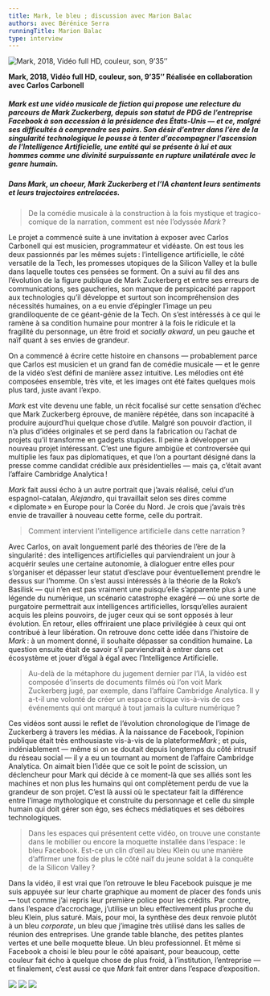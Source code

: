```yaml
---
title: Mark, le bleu ; discussion avec Marion Balac
authors: avec Bérénice Serra
runningTitle: Marion Balac
type: interview
---
```


![Mark, 2018,
Vidéo full HD, couleur, son, 9’35’’](/images/Mark.jpg)

**Mark, 2018,
Vidéo full HD, couleur, son, 9’35’’
Réalisée en collaboration avec Carlos Carbonell**

##### *Mark* est une vidéo musicale de fiction qui propose une relecture du parcours de Mark Zuckerberg, depuis son statut de PDG de l’entreprise Facebook à son accession à la présidence des États-Unis — et ce, malgré ses difficultés à comprendre ses pairs. Son désir d’entrer dans l’ère de la singularité technologique le pousse à tenter d’accompagner l’ascension de l’Intelligence Artificielle, une entité qui se présente à lui et aux hommes comme une divinité surpuissante en rupture unilatérale avec le genre humain.
##### Dans *Mark, un choeur*, Mark Zuckerberg et l’IA chantent leurs sentiments et leurs trajectoires entrelacées.

<div class="hard_page_break"></div>

> De la comédie musicale à la construction à la fois mystique et tragico-comique de la narration, comment est née l’odyssée *Mark*&#8239;?

Le projet a commencé suite à une invitation à exposer avec Carlos Carbonell qui est musicien, programmateur et vidéaste. On est tous les deux passionnés par les mêmes sujets&#8239;: l’intelligence artificielle, le côté versatile de la Tech, les promesses utopiques de la Silicon Valley et la bulle dans laquelle toutes ces pensées se forment. On a suivi au fil des ans l’évolution de la figure publique de Mark Zuckerberg et entre ses erreurs de communications, ses gaucheries, son manque de perspicacité par rapport aux technologies qu’il développe et surtout son incompréhension des nécessités humaines, on a eu envie d’épingler l’image un peu grandiloquente de ce géant-génie de la Tech. On s’est intéressés à ce qui le ramène à sa condition humaine pour montrer à la fois le ridicule et la fragilité du personnage, un être froid et *socially akward*, un peu gauche et naïf quant à ses envies de grandeur.

On a commencé à écrire cette histoire en chansons — probablement parce que Carlos est musicien et un grand fan de comédie musicale — et le genre de la vidéo s’est défini de manière assez intuitive. Les mélodies ont été composées ensemble, très vite, et les images ont été faites quelques mois plus tard, juste avant l’expo.

*Mark* est vite devenu une fable, un récit focalisé sur cette sensation d’échec que Mark Zuckerberg éprouve, de manière répétée, dans son incapacité à produire aujourd’hui quelque chose d’utile. Malgré son pouvoir d’action, il n’a plus d’idées originales et se perd dans la fabrication ou l’achat de projets qu’il transforme en gadgets stupides. Il peine à développer un nouveau projet intéressant. C’est une figure ambigüe et controversée qui multiplie les faux pas diplomatiques, et que l’on a pourtant désigné dans la presse comme candidat crédible aux présidentielles — mais ça, c’était avant l’affaire Cambridge Analytica&#8239;!

*Mark* fait aussi écho à un autre portrait que j’avais réalisé, celui d’un espagnol-catalan, *Alejandro*, qui travaillait selon ses dires comme «&#8239;diplomate&#8239;» en Europe pour la Corée du Nord. Je crois que j’avais très envie de travailler à nouveau cette forme, celle du portrait.

> Comment intervient l’intelligence artificielle dans cette narration&#8239;?

Avec Carlos, on avait longuement parlé des théories de l’ère de la singularité&#8239;: des intelligences artificielles qui parviendraient un jour à acquérir seules une certaine autonomie, à dialoguer entre elles pour s’organiser et dépasser leur statut d’esclave pour éventuellement prendre le dessus sur l’homme. On s’est aussi intéressés à la théorie de la Roko’s Basilisk — qui n’en est pas vraiment une puisqu’elle s’apparente plus à une légende du numérique, un scénario catastrophe exagéré — où une sorte de purgatoire permettrait aux intelligences artificielles, lorsqu’elles auraient acquis les pleins pouvoirs, de juger ceux qui se sont opposés à leur évolution. En retour, elles offriraient une place privilégiée à ceux qui ont contribué à leur libération. On retrouve donc cette idée dans l’histoire de *Mark*&#8239;: à un moment donné, il souhaite dépasser sa condition humaine. La question ensuite était de savoir s’il parviendrait à entrer dans cet écosystème et jouer d’égal à égal avec l’Intelligence Artificielle.

> Au-delà de la métaphore du jugement dernier par l’IA, la vidéo est composée d’inserts de documents filmés où l’on voit Mark Zuckerberg jugé, par exemple, dans l’affaire Cambridge Analytica. Il y a-t-il une volonté de créer un espace critique vis-à-vis de ces événements qui ont marqué à tout jamais la culture numérique&#8239;?

<div class="hard_page_break"></div>

Ces vidéos sont aussi le reflet de l’évolution chronologique de l’image de Zuckerberg à travers les médias. À la naissance de Facebook, l’opinion publique était très enthousiaste vis-à-vis de la plateforme*Mark*&#8239;; et puis, indéniablement — même si on se doutait depuis longtemps du côté intrusif du réseau social — il y a eu un tournant au moment de l’affaire Cambridge Analytica. On aimait bien l’idée que ce soit le point de scission, un déclencheur pour Mark qui décide à ce moment-là que ses alliés sont les machines et non plus les humains qui ont complètement perdu de vue la grandeur de son projet. C’est là aussi où le spectateur fait la différence entre l’image mythologique et construite du personnage et celle du simple humain qui doit gérer son égo, ses échecs médiatiques et ses déboires technologiques.

> Dans les espaces qui présentent cette vidéo, on trouve une constante dans le mobilier ou encore la moquette installée dans l’espace&#8239;: le bleu Facebook. Est-ce un clin d’œil au bleu Klein ou une manière d’affirmer une fois de plus le côté naïf du jeune soldat à la conquête de la Silicon Valley&#8239;?

Dans la vidéo, il est vrai que l’on retrouve le bleu Facebook puisque je me suis appuyée sur leur charte graphique au moment de placer des fonds unis — tout comme j’ai repris leur première police pour les crédits. Par contre, dans l’espace d’accrochage, j’utilise un bleu effectivement plus proche du bleu Klein, plus saturé. Mais, pour moi, la synthèse des deux renvoie plutôt à un bleu *corporate*, un bleu que j’imagine très utilisé dans les salles de réunion des entreprises. Une grande table blanche, des petites plantes vertes et une belle moquette bleue. Un bleu professionnel.
Et même si Facebook a choisi le bleu pour le côté apaisant, pour beaucoup, cette couleur fait écho à quelque chose de plus froid, à l’institution, l’entreprise — et finalement, c’est aussi ce que *Mark* fait entrer dans l’espace d’exposition.

![](images/MARK-1.jpg)
![](images/MARK-2.jpg)
![](images/MARK-4.jpg)
